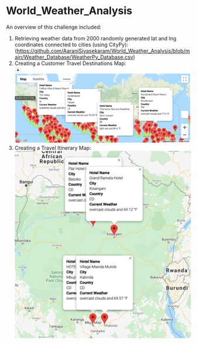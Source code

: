 # World_Weather_Analysis

An overview of this challenge included: 
1. Retrieving weather data from 2000 randomly generated lat and lng coordinates connected to cities (using CityPy): (https://github.com/AaraniSivasekaram/World_Weather_Analysis/blob/main/Weather_Database/WeatherPy_Database.csv)
2. Creating a Customer Travel Destinations Map: ![WeatherPy_Vacation_map](https://github.com/AaraniSivasekaram/World_Weather_Analysis/blob/main/Vacation_Search/WeatherPy_Vacation_map.png)
3. Creating a Travel Itinerary Map: ![WeatherPy_Travel_map_markers](https://github.com/AaraniSivasekaram/World_Weather_Analysis/blob/main/Vacation_Itinerary/WeatherPy_Travel_map_markers.png)
